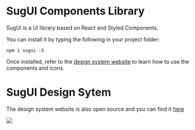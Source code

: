# SugUI Components Library

SugUI is a UI library based on React and Styled Components.

You can install it by typing the following in your project folder:

`npm i sugui -S`

Once installed, refer to the [design system website](https://gazpachu.github.io/sugui-design-system/) to learn how to use the components and icons.

# SugUI Design Sytem

The design system website is also open source and you can find it [here](https://github.com/gazpachu/sugui-design-system/)

![](https://gazpachu.github.io/sugui-design-system/img/screenshot.jpg)
